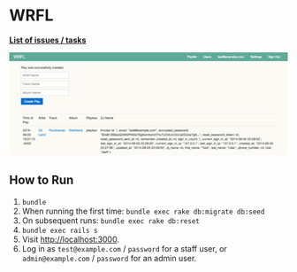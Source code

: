# WRFL

**[List of issues / tasks](https://github.com/wrfl/wrfl/issues)**

![screenshot](https://raw.githubusercontent.com/LexLadiesCode/wrfl/master/screenshot.png)

## How to Run

1. `bundle`
1. When running the first time: `bundle exec rake db:migrate db:seed`
1. On subsequent runs: `bundle exec rake db:reset`
1. `bundle exec rails s`
1. Visit [http://localhost:3000](http://localhost:3000).
1. Log in as `test@example.com` / `password` for a staff user, or `admin@example.com` / `password` for an admin user.
